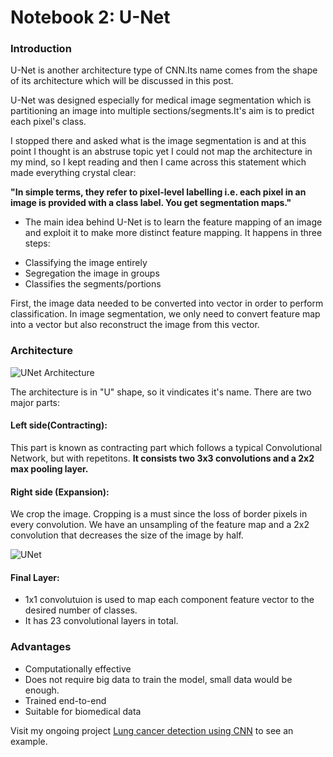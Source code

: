 # Notebook 2: U-Net

### Introduction

U-Net is another architecture type of CNN.Its name comes from the shape of its architecture which will be discussed in this post.

U-Net was designed especially for medical image segmentation which is partitioning an image into multiple sections/segments.It's aim is to predict each pixel's class.

I stopped there and asked what is the image segmentation is and at this point I thought is an abstruse topic yet I could not map the architecture in my mind, so I kept reading and then I came across this statement which made everything crystal clear:

**"In simple terms, they refer to pixel-level labelling i.e. each pixel in an image is provided with a class label. You get segmentation maps."**

* The main idea behind U-Net is to learn the feature mapping of an image and exploit it to make more distinct feature mapping. It happens in three steps:
- Classifying the image entirely
- Segregation the image in groups
- Classifies the segments/portions

First, the image data needed to be converted into vector in order to perform classification. In image segmentation, we only need to convert feature map into a vector but also reconstruct the image from this vector.

### Architecture

![UNet Architecture](https://miro.medium.com/max/3110/1*lvXoKMHoPJMKpKK7keZMEA.png)

The architecture is in "U" shape, so it vindicates it's name.
There are two major parts:

#### Left side(Contracting):
This part is known as contracting part which follows a typical Convolutional Network, but with repetitons.
**It consists two 3x3 convolutions and a 2x2 max pooling layer.**

#### Right side (Expansion):
We crop the image. Cropping is a must since the loss of border pixels in every convolution. We have an unsampling of the feature map and a 2x2 convolution that decreases the size of the image by half.

![UNet](https://neurohive.io/wp-content/uploads/2018/11/u-net-x.png)

#### Final Layer:
* 1x1 convolutuion is used to map each component feature vector to the desired number of classes.
* It has 23 convolutional layers in total.

### Advantages
- Computationally effective
- Does not require big data to train the model, small data would be enough.
- Trained end-to-end
- Suitable for biomedical data

Visit my ongoing project [Lung cancer detection using CNN](https://github.com/arncelik/Lung-Cancer-Detection) to see an example.
